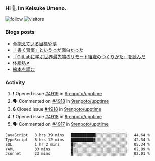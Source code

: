 ### Hi 👋, Im Keisuke Umeno.

<!--
**9renpoto/9renpoto** is a ✨ _special_ ✨ repository because its `README.md` (this file) appears on your GitHub profile.

Here are some ideas to get you started:

- 🔭 I’m currently working on ...
- 🌱 I’m currently learning ...
- 👯 I’m looking to collaborate on ...
- 🤔 I’m looking for help with ...
- 💬 Ask me about ...
- 📫 How to reach me: ...
- 😄 Pronouns: ...
- ⚡ Fun fact: ...
-->

![follow](https://img.shields.io/github/followers/9renpoto?label=Follow&style=social)
![visitors](https://komarev.com/ghpvc/?username=9renpoto&label=Profile%20views&color=0e75b6&style=flat)

### Blogs posts

<!-- BLOG-POST-LIST:START -->
- [今抱えている目標や夢](https://9renpoto.win/entry/2024/12/02/objective)
- [「書く習慣」という本が面白かった](https://9renpoto.win/entry/2024/11/11/leave_a_feeling_sad)
- [「GitLabに学ぶ世界最先端のリモート組織のつくりかた」を読んだ](https://9renpoto.win/entry/2024/09/10/remote_organization)
- [体脂肪↗](https://9renpoto.win/entry/2024/08/12/gaining_fat)
- [絵本を読む](https://9renpoto.win/entry/2024/07/26/picture_book)
<!-- BLOG-POST-LIST:END -->

### Activity

<!--START_SECTION:activity-->
1. ❗ Opened issue [#4919](https://github.com/9renpoto/upptime/issues/4919) in [9renpoto/upptime](https://github.com/9renpoto/upptime)
2. 🗣 Commented on [#4918](https://github.com/9renpoto/upptime/issues/4918#issuecomment-2561671408) in [9renpoto/upptime](https://github.com/9renpoto/upptime)
3. 🔒 Closed issue [#4918](https://github.com/9renpoto/upptime/issues/4918) in [9renpoto/upptime](https://github.com/9renpoto/upptime)
4. ❗ Opened issue [#4918](https://github.com/9renpoto/upptime/issues/4918) in [9renpoto/upptime](https://github.com/9renpoto/upptime)
5. 🗣 Commented on [#4917](https://github.com/9renpoto/upptime/issues/4917#issuecomment-2561644643) in [9renpoto/upptime](https://github.com/9renpoto/upptime)
<!--END_SECTION:activity-->

<!--START_SECTION:waka-->

```txt
JavaScript   8 hrs 39 mins   ███████████░░░░░░░░░░░░░░   44.64 %
TypeScript   8 hrs 12 mins   ██████████▓░░░░░░░░░░░░░░   42.34 %
SQL          1 hr 2 mins     █▒░░░░░░░░░░░░░░░░░░░░░░░   05.34 %
YAML         33 mins         ▓░░░░░░░░░░░░░░░░░░░░░░░░   02.89 %
Jsonnet      23 mins         ▓░░░░░░░░░░░░░░░░░░░░░░░░   02.01 %
```

<!--END_SECTION:waka-->

